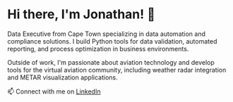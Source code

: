 # Hi there, I'm Jonathan! 👋

Data Executive from Cape Town specializing in data automation and compliance solutions. I build Python tools for data validation, automated reporting, and process optimization in business environments. 

Outside of work, I'm passionate about aviation technology and develop tools for the virtual aviation community, including weather radar integration and METAR visualization applications.

📫 Connect with me on [LinkedIn](https://www.linkedin.com/in/jonathan-hanekom/)
